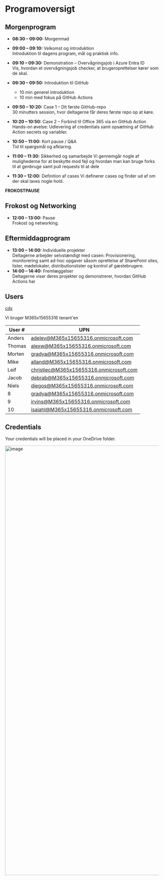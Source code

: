 
# Programoversigt

## Morgenprogram

- **08:30 – 09:00:** Morgenmad
- **09:00 – 09:10:** Velkomst og introduktion  
  Introduktion til dagens program, mål og praktisk info.
- **09:10 – 09:30:** Demonstration – Overvågningsjob i Azure Entra ID  
  Vis, hvordan et overvågningsjob checker, at brugeroprettelser kører som de skal.


  
- **09:30 – 09:50:** Introduktion til GitHub  
  - 10 min generel introduktion  
  - 10 min med fokus på GitHub Actions
- **09:50 – 10:20:** Case 1 – Dit første GitHub-repo  
  30 minutters session, hvor deltagerne får deres første repo op at køre.
- **10:20 – 10:50:** Case 2 – Forbind til Office 365 via en GitHub Action  
  Hands-on øvelse: Udlevering af credentials samt opsætning af GitHub Action secrets og variabler.
- **10:50 – 11:00:** Kort pause / Q&A  
  Tid til spørgsmål og afklaring.
- **11:00 – 11:30:** Sikkerhed og samarbejde
  Vi gennemgår nogle af mulighederne for at beskytte mod fejl og hvordan man kan bruge forks til at genbruge samt pull requests til at dele 
- **11:30 – 12:00:** Definition af cases
  Vi definerer cases og finder ud af om der skal laves nogle hold.


**FROKOSTPAUSE**

## Frokost og Networking

- **12:00 – 13:00:** Pause  
  Frokost og networking.

## Eftermiddagprogram

- **13:00 – 14:00:** Individuelle projekter  
  Deltagerne arbejder selvstændigt med casen: Provisionering, monitorering samt ad-hoc opgaver såsom oprettelse af SharePoint sites, lister, mødelokaler, distributionslister og kontrol af gæstebrugere.
- **14:00 – 14:40:** Fremlæggelser  
  Deltagerne viser deres projekter og demonstrerer, hvordan GitHub Actions har


## Users
[cdx](https://cdx.transform.microsoft.com/my-tenants/tenant-details/c1b58e0e-7818-4f63-b011-71efce3f85e4)

Vi bruger M365x15655316 tenant'en

| User # | UPN                              |
|------|--------------------------------------------------|
| Anders    | adelev@M365x15655316.onmicrosoft.com             |
| Thomas    | alexw@M365x15655316.onmicrosoft.com              |
| Morten    | gradya@M365x15655316.onmicrosoft.com              |
| Mike    | alland@M365x15655316.onmicrosoft.com             |
| Leif    | christiec@M365x15655316.onmicrosoft.com          |
| Jacob    | debrab@M365x15655316.onmicrosoft.com             |
| Niels    | diegos@M365x15655316.onmicrosoft.com             |
| 8    | gradya@M365x15655316.onmicrosoft.com             |
| 9    | irvins@M365x15655316.onmicrosoft.com             |
| 10   | isaiahl@M365x15655316.onmicrosoft.com            |





## Credentials
Your credentials will be placed in your OneDrive folder.

<img width="1406" alt="image" src="https://github.com/user-attachments/assets/cf8139b1-6ded-484a-8387-b26464e255c9" />
